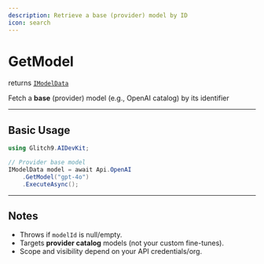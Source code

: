 ```yaml
---
description: Retrieve a base (provider) model by ID
icon: search
---
```


# GetModel

returns [`IModelData`](https://glitch9inc.github.io/AIDevKit/api/Glitch9.AIDevKit.IModelData.html)

Fetch a **base** (provider) model (e.g., OpenAI catalog) by its identifier

---

## Basic Usage

```csharp
using Glitch9.AIDevKit;

// Provider base model
IModelData model = await Api.OpenAI
    .GetModel("gpt-4o")
    .ExecuteAsync();
```

---

## Notes

* Throws if `modelId` is null/empty.
* Targets **provider catalog** models (not your custom fine-tunes).
* Scope and visibility depend on your API credentials/org.
